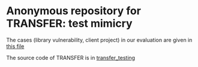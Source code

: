# Anonymous repository for TRANSFER: test mimicry

The cases (library vulnerability, client project)  in our evaluation are given in [this file](cases_considered.md)

The source code of TRANSFER is in [transfer_testing](transfer_testing)


